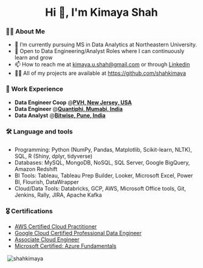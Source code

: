 <h1 align="center">Hi 👋, I'm Kimaya Shah </h1> <p align="right"> 

<h3 align="left">👩‍💻  About Me</h3>

- 🔭 I’m currently pursuing MS in Data Analytics at Northeastern University.
- 👀 Open to Data Engineering/Analyst Roles where I can continuously learn and grow
- 📫 How to reach me at kimaya.u.shah@gmail.com or through [Linkedin](https://www.linkedin.com/in/kimaya-shah/)
- 👨‍💻 All of my projects are available at https://github.com/shahkimaya

### 🔨 Work Experience 
- **Data Engineer Coop** @[**PVH, New Jersey, USA** ](https://www.pvh.com/)
- **Data Engineer** @[**Quantiphi, Mumabi, India**](https://quantiphi.com/)
- **Data Analyst** @[**Bitwise, Pune, India**](https://www.bitwiseglobal.com/en-us/)

###

<h3 align="left">🛠 Language and tools</h3>

###
- Programming: Python (NumPy, Pandas, Matplotlib, Scikit-learn, NLTK), SQL, R (Shiny, dplyr, tidyverse)
- Databases: MySQL, MongoDB, NoSQL, SQL Server, Google BigQuery, Amazon Redshift
- BI Tools: Tableau, Tableau Prep Builder, Looker, Microsoft Excel, Power BI, Flourish, DataWrapper
- Cloud/Data Tools: Databricks, GCP, AWS, Microsoft Office tools, Git, Jenkins, Rally, JIRA, Apache Kafka

### 🎖️ Certifications

- [AWS Certified Cloud Practitioner](https://www.credly.com/badges/b32b754f-d6bf-4f70-b870-2754178f3907/linked_in_profile)
- [Google Cloud Certified Professional Data Engineer](https://www.credential.net/a0fa2757-e31c-4e80-b68e-d9798a2bf797)
- [Associate Cloud Engineer](https://www.credential.net/dd9cbd60-7e3f-4a99-afe0-53459f872e9b)
- [Microsoft Certified: Azure Fundamentals](https://www.youracclaim.com/badges/08ca448e-0b8c-4b5c-843a-b29837db9f62?source=linked_in_profile)

<p>&nbsp;<img align="center" src="https://github-readme-stats.vercel.app/api?username=shahkimaya&show_icons=true&locale=en" alt="shahkimaya" /></p>


